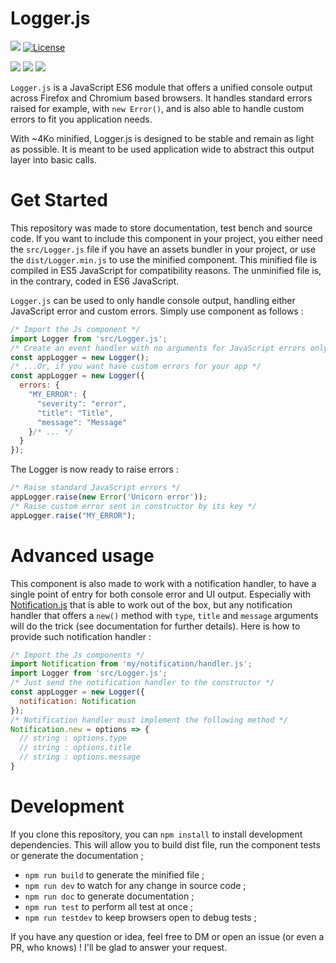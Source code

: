 # Logger.js

![](https://badgen.net/badge/version/1.0.0/blue)
[![License](https://img.shields.io/github/license/ArthurBeaulieu/Logger.js.svg)](https://github.com/ArthurBeaulieu/Logger.js/blob/master/LICENSE.md)

![](https://badgen.net/badge/documentation/written/green)
![](https://badgen.net/badge/test/passed/green)
![](https://badgen.net/badge/dependencies/none/green)

`Logger.js` is a JavaScript ES6 module that offers a unified console output across Firefox and Chromium based browsers. It handles standard errors raised for example, with `new Error()`, and is also able to handle custom errors to fit you application needs.

With ~4Ko minified, Logger.js is designed to be stable and remain as light as possible. It is meant to be used application wide to abstract this output layer into basic calls.

# Get Started

This repository was made to store documentation, test bench and source code. If you want to include this component in your project, you either need the `src/Logger.js` file if you have an assets bundler in your project, or use the `dist/Logger.min.js` to use the minified component. This minified file is compiled in ES5 JavaScript for compatibility reasons. The unminified file is, in the contrary, coded in ES6 JavaScript.

`Logger.js` can be used to only handle console output, handling either JavaScript error and custom errors. Simply use component as follows :
```javascript
/* Import the Js component */
import Logger from 'src/Logger.js';
/* Create an event handler with no arguments for JavaScript errors only */
const appLogger = new Logger();
/* ...Or, if you want have custom errors for your app */
const appLogger = new Logger({
  errors: {
    "MY_ERROR": {
      "severity": "error",
      "title": "Title",
      "message": "Message"
    }/* ... */
  }
});
```

The Logger is now ready to raise errors :

```Javascript
/* Raise standard JavaScript errors */
appLogger.raise(new Error('Unicorn error'));
/* Raise custom error sent in constructor by its key */
appLogger.raise("MY_ERROR");
```

# Advanced usage

This component is also made to work with a notification handler, to have a single point of entry for both console error and UI output. Especially with [Notification.js](https://github.com/ArthurBeaulieu/Notification.js) that is able to work out of the box, but any notification handler that offers a `new()` method with `type`, `title` and `message` arguments will do the trick (see documentation for further details). Here is how to provide such notification handler :

```javascript
/* Import the Js components */
import Notification from 'my/notification/handler.js';
import Logger from 'src/Logger.js';
/* Just send the notification handler to the constructor */
const appLogger = new Logger({
  notification: Notification
});
/* Notification handler must implement the following method */
Notification.new = options => {
  // string : options.type
  // string : options.title
  // string : options.message
}
```

# Development

If you clone this repository, you can `npm install` to install development dependencies. This will allow you to build dist file, run the component tests or generate the documentation ;

- `npm run build` to generate the minified file ;
- `npm run dev` to watch for any change in source code ;
- `npm run doc` to generate documentation ;
- `npm run test` to perform all test at once ;
- `npm run testdev` to keep browsers open to debug tests ;

If you have any question or idea, feel free to DM or open an issue (or even a PR, who knows) ! I'll be glad to answer your request. 
